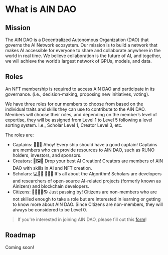 # What is AIN DAO

## Mission

The AIN DAO is a Decentralized Autonomous Organization (DAO) that governs the AI Network ecosystem. Our mission is to build a network that makes AI accessible for everyone to share and collaborate anywhere in the world in real time. We believe collaboration is the future of AI, and together, we will achieve the world’s largest network of GPUs, models, and data.

## Roles

An NFT membership is required to access AIN DAO and participate in its governance. (i.e., decision-making, proposing new initiatives, voting).

We have three roles for our members to choose from based on the individual traits and skills they can use to contribute to the AIN DAO. Members will choose their roles, and depending on the member’s level of expertise, they will be assigned from Level 1 to Level 5 following a level sorting system. I.e., Scholar Level 1, Creator Level 3, etc.

The roles are:

* Captains: 👨⚓🌊 Ahoy! Every ship should have a good captain! Captains are members who can provide resources to AIN DAO, such as RUNO holders, investors, and sponsors.
* Creators: ​🎨​🖼💎​ Drop your best AI Creation! Creators are members of AIN DAO with skills in AI and NFT creation.
* Scholars: ​💻​👨‍💻​ 👩🏻‍🎓 It's all about the Algorithm! Scholars are developers and researchers of open-source AI-related projects (formerly known as Ainizers) and blockchain developers.
* Citizens: 🚶🚶🏾‍♀️🌎 Just passing by! Citizens are non-members who are not skilled enough to take a role but are interested in learning or getting to know more about AIN DAO. Since Citizens are non-members, they will always be considered to be Level 0.

> If you're interested in joining AIN DAO, please fill out this [form](https://docs.google.com/forms/d/1byA4y83zjZ_AICnoDWnRNHzHNgK6PFuyJpwKtyj_0Vs)!

## Roadmap

Coming soon!



